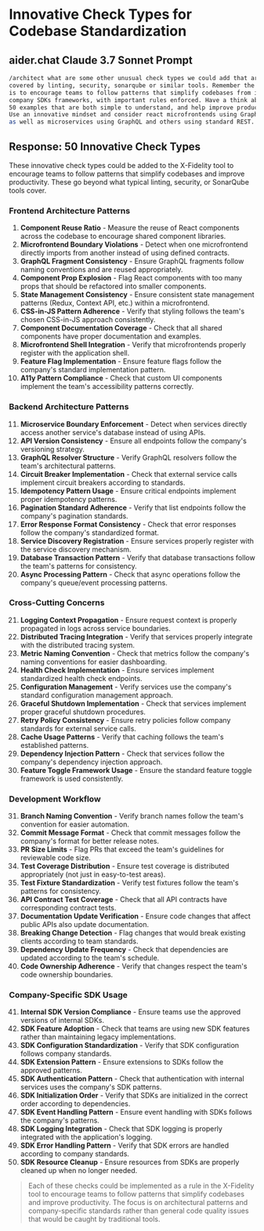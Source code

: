 # Innovative Check Types for Codebase Standardization

## aider.chat Claude 3.7 Sonnet Prompt

```bash
/architect what are some other unusual check types we could add that are not 
covered by linting, security, sonarqube or similar tools. Remember the goal 
is to encourage teams to follow patterns that simplify codebases from internal 
company SDKs frameworks, with important rules enforced. Have a think about 
50 examples that are both simple to understand, and help improve productivity. 
Use an innovative mindset and consider react microfrontends using GraphQL 
as well as microservices using GraphQL and others using standard REST.
```

## Response: 50 Innovative Check Types

These innovative check types could be added to the X-Fidelity tool to encourage teams to follow patterns that simplify codebases and improve productivity. These go beyond what typical linting, security, or SonarQube tools cover.

### Frontend Architecture Patterns

1. **Component Reuse Ratio** - Measure the reuse of React components across the codebase to encourage shared component libraries.
2. **Microfrontend Boundary Violations** - Detect when one microfrontend directly imports from another instead of using defined contracts.
3. **GraphQL Fragment Consistency** - Ensure GraphQL fragments follow naming conventions and are reused appropriately.
4. **Component Prop Explosion** - Flag React components with too many props that should be refactored into smaller components.
5. **State Management Consistency** - Ensure consistent state management patterns (Redux, Context API, etc.) within a microfrontend.
6. **CSS-in-JS Pattern Adherence** - Verify that styling follows the team's chosen CSS-in-JS approach consistently.
7. **Component Documentation Coverage** - Check that all shared components have proper documentation and examples.
8. **Microfrontend Shell Integration** - Verify that microfrontends properly register with the application shell.
9. **Feature Flag Implementation** - Ensure feature flags follow the company's standard implementation pattern.
10. **A11y Pattern Compliance** - Check that custom UI components implement the team's accessibility patterns correctly.

### Backend Architecture Patterns

11. **Microservice Boundary Enforcement** - Detect when services directly access another service's database instead of using APIs.
12. **API Version Consistency** - Ensure all endpoints follow the company's versioning strategy.
13. **GraphQL Resolver Structure** - Verify GraphQL resolvers follow the team's architectural patterns.
14. **Circuit Breaker Implementation** - Check that external service calls implement circuit breakers according to standards.
15. **Idempotency Pattern Usage** - Ensure critical endpoints implement proper idempotency patterns.
16. **Pagination Standard Adherence** - Verify that list endpoints follow the company's pagination standards.
17. **Error Response Format Consistency** - Check that error responses follow the company's standardized format.
18. **Service Discovery Registration** - Ensure services properly register with the service discovery mechanism.
19. **Database Transaction Pattern** - Verify that database transactions follow the team's patterns for consistency.
20. **Async Processing Pattern** - Check that async operations follow the company's queue/event processing patterns.

### Cross-Cutting Concerns

21. **Logging Context Propagation** - Ensure request context is properly propagated in logs across service boundaries.
22. **Distributed Tracing Integration** - Verify that services properly integrate with the distributed tracing system.
23. **Metric Naming Convention** - Check that metrics follow the company's naming conventions for easier dashboarding.
24. **Health Check Implementation** - Ensure services implement standardized health check endpoints.
25. **Configuration Management** - Verify services use the company's standard configuration management approach.
26. **Graceful Shutdown Implementation** - Check that services implement proper graceful shutdown procedures.
27. **Retry Policy Consistency** - Ensure retry policies follow company standards for external service calls.
28. **Cache Usage Patterns** - Verify that caching follows the team's established patterns.
29. **Dependency Injection Pattern** - Check that services follow the company's dependency injection approach.
30. **Feature Toggle Framework Usage** - Ensure the standard feature toggle framework is used consistently.

### Development Workflow

31. **Branch Naming Convention** - Verify branch names follow the team's convention for easier automation.
32. **Commit Message Format** - Check that commit messages follow the company's format for better release notes.
33. **PR Size Limits** - Flag PRs that exceed the team's guidelines for reviewable code size.
34. **Test Coverage Distribution** - Ensure test coverage is distributed appropriately (not just in easy-to-test areas).
35. **Test Fixture Standardization** - Verify test fixtures follow the team's patterns for consistency.
36. **API Contract Test Coverage** - Check that all API contracts have corresponding contract tests.
37. **Documentation Update Verification** - Ensure code changes that affect public APIs also update documentation.
38. **Breaking Change Detection** - Flag changes that would break existing clients according to team standards.
39. **Dependency Update Frequency** - Check that dependencies are updated according to the team's schedule.
40. **Code Ownership Adherence** - Verify that changes respect the team's code ownership boundaries.

### Company-Specific SDK Usage

41. **Internal SDK Version Compliance** - Ensure teams use the approved versions of internal SDKs.
42. **SDK Feature Adoption** - Check that teams are using new SDK features rather than maintaining legacy implementations.
43. **SDK Configuration Standardization** - Verify that SDK configuration follows company standards.
44. **SDK Extension Pattern** - Ensure extensions to SDKs follow the approved patterns.
45. **SDK Authentication Pattern** - Check that authentication with internal services uses the company's SDK patterns.
46. **SDK Initialization Order** - Verify that SDKs are initialized in the correct order according to dependencies.
47. **SDK Event Handling Pattern** - Ensure event handling with SDKs follows the company's patterns.
48. **SDK Logging Integration** - Check that SDK logging is properly integrated with the application's logging.
49. **SDK Error Handling Pattern** - Verify that SDK errors are handled according to company standards.
50. **SDK Resource Cleanup** - Ensure resources from SDKs are properly cleaned up when no longer needed.

> Each of these checks could be implemented as a rule in the X-Fidelity tool to encourage teams to follow patterns that simplify codebases and improve productivity. The focus is on architectural patterns and company-specific standards rather than general code quality issues that would be caught by traditional tools.
